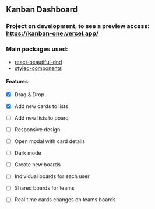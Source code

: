 ## Kanban Dashboard

### Project on development, to see a preview access: https://kanban-one.vercel.app/

### Main packages used:

- <a href="react-beautiful-dnd.netlify.com" target="_blank">react-beautiful-dnd</a>
- <a href="https://styled-components.com" target="_blank">styled-components</a>


#### Features:
- [x] Drag & Drop
- [x] Add new cards to lists
- [ ] Add new lists to board
- [ ] Responsive design
- [ ] Open modal with card details
- [ ] Dark mode
- [ ] Create new boards
- [ ] Individual boards for each user
- [ ] Shared boards for teams
- [ ] Real time cards changes on teams boards



